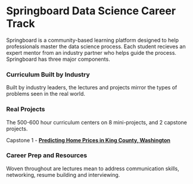 # Springboard Data Science Career Track
Springboard is a community-based learning platform designed to help professionals master the data science process.  Each student recieves an expert mentor from an industry partner who helps guide the process. Springboard has three major components.

### Curriculum Built by Industry
Built by industry leaders, the lectures and projects mirror the types of problems seen in the real world.

### Real Projects
The 500-600 hour curriculum centers on 8 mini-projects, and 2 capstone projects.

Capstone 1 - **[Predicting Home Prices in King County, Washington](https://github.com/BradTombers/Springboard/blob/master/Capstone%201/Capstone1_Project.ipynb)**

### Career Prep and Resources
Woven throughout are lectures mean to address communication skills, networking, resume building and interviewing.

